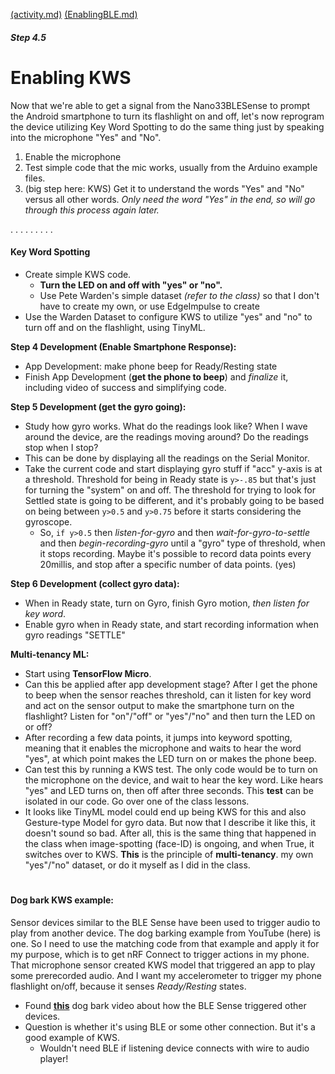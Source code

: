 [(activity.md)](activity.md)
[(EnablingBLE.md)](EnablingBLE.md)

##### Step 4.5
# Enabling KWS
Now that we're able to get a signal from the Nano33BLESense 
to prompt the Android smartphone to turn its flashlight on and off, 
let's now reprogram the device utilizing Key Word Spotting to do the same thing 
just by speaking into the microphone "Yes" and "No".

1. Enable the microphone
2. Test simple code that the mic works, usually from the Arduino example files.
3. (big step here: KWS) Get it to understand the words "Yes" and "No" versus all other words. _Only need the word "Yes" in the end, so will go through this process again later._

. . . . . . . . .

#### Key Word Spotting
- Create simple KWS code.
  - **Turn the LED on and off with "yes" or "no".** 
  - Use Pete Warden's simple dataset _(refer to the class)_ so that I don't have to create my own, or use EdgeImpulse to create
- Use the Warden Dataset to configure KWS to utilize "yes" and "no" to turn off and on the flashlight, using TinyML.


**Step 4 Development (Enable Smartphone Response):**
- App Development: make phone beep for Ready/Resting state
- Finish App Development (**get the phone to beep**) and _finalize_ it, including video of success and simplifying code.

**Step 5 Development (get the gyro going):**
- Study how gyro works. What do the readings look like? When I wave around the device, are the readings moving around? Do the readings stop when I stop?
- This can be done by displaying all the readings on the Serial Monitor.
- Take the current code and start displaying gyro stuff if "acc" y-axis is at a threshold. Threshold for being in Ready state is `y>-.85` but that's just for turning the "system" on and off. The threshold for trying to look for Settled state is going to be different, and it's probably going to be based on being between `y>0.5` and `y>0.75` before it starts considering the gyroscope.
  - So, `if y>0.5` then _listen-for-gyro_ and then _wait-for-gyro-to-settle_ and then _begin-recording-gyro_ until a "gyro" type of threshold, when it stops recording. Maybe it's possible to record data points every 20millis, and stop after a specific number of data points. (yes)

**Step 6 Development (collect gyro data):**
- When in Ready state, turn on Gyro, finish Gyro motion, _then listen for key word_.
- Enable gyro when in Ready state, and start recording information when gyro readings "SETTLE"


**Multi-tenancy ML:**
- Start using **TensorFlow Micro**.
- Can this be applied after app development stage? After I get the phone to beep when the sensor reaches threshold, can it listen for key word and act on the sensor output to make the smartphone turn on the flashlight? Listen for "on"/"off" or "yes"/"no" and then turn the LED on or off?
- After recording a few data points, it jumps into keyword spotting, meaning that it enables the microphone and waits to hear the word "yes", at which point makes the LED turn on or makes the phone beep.
- Can test this by running a KWS test. The only code would be to turn on the microphone on the device, and wait to hear the key word. Like hears "yes" and LED turns on, then off after three seconds. This **test** can be isolated in our code. Go over one of the class lessons.
- It looks like TinyML model could end up being KWS for this and also Gesture-type Model for gyro data. But now that I describe it like this, it doesn't sound so bad. After all, this is the same thing that happened in the class when image-spotting (face-ID) is ongoing, and when True, it switches over to KWS. **This** is the principle of **multi-tenancy**.
 my own "yes"/"no" dataset, or do it myself as I did in the class.

#

#### Dog bark KWS example:
Sensor devices similar to the BLE Sense have been used to trigger audio to play from another device.
The dog barking example from YouTube (here) is one. 
So I need to use the matching code from that example and apply it for my purpose,
which is to get nRF Connect to trigger actions in my phone.
That microphone sensor created KWS model that triggered an app to play some prerecorded audio.
And I want my accelerometer to trigger my phone flashlight on/off, because it senses _Ready/Resting_ states.
- Found [**this**](https://youtu.be/v5hBjouFHQY) dog bark video about how the BLE Sense triggered other devices.
- Question is whether it's using BLE or some other connection. But it's a good example of KWS.
  - Wouldn't need BLE if listening device connects with wire to audio player!

